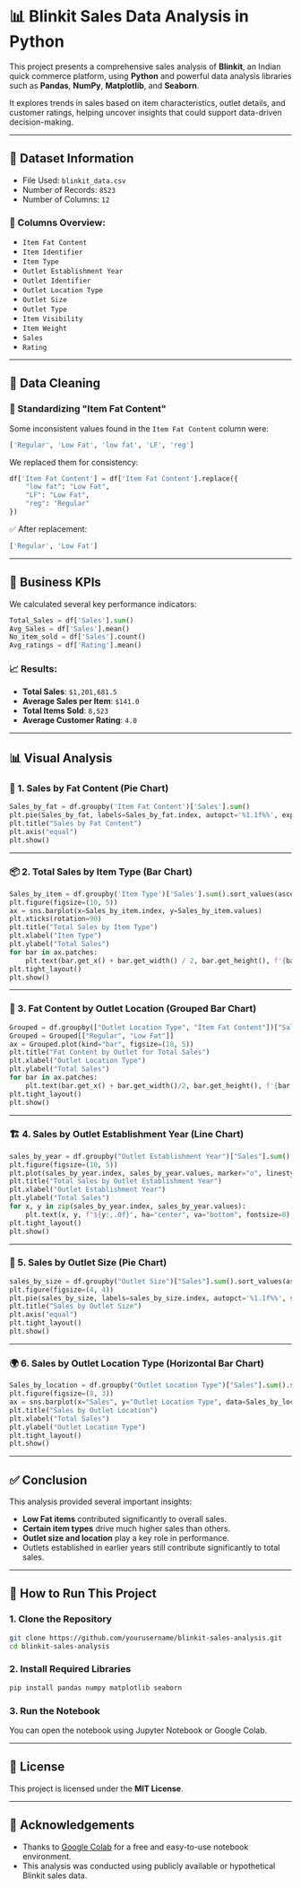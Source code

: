 
# 📊 Blinkit Sales Data Analysis in Python

This project presents a comprehensive sales analysis of **Blinkit**, an Indian quick commerce platform, using **Python** and powerful data analysis libraries such as **Pandas**, **NumPy**, **Matplotlib**, and **Seaborn**.

It explores trends in sales based on item characteristics, outlet details, and customer ratings, helping uncover insights that could support data-driven decision-making.

---

## 📁 Dataset Information

- File Used: `blinkit_data.csv`
- Number of Records: `8523`
- Number of Columns: `12`

### 🔑 Columns Overview:
- `Item Fat Content`
- `Item Identifier`
- `Item Type`
- `Outlet Establishment Year`
- `Outlet Identifier`
- `Outlet Location Type`
- `Outlet Size`
- `Outlet Type`
- `Item Visibility`
- `Item Weight`
- `Sales`
- `Rating`

---

## 🧹 Data Cleaning

### 🔄 Standardizing "Item Fat Content"

Some inconsistent values found in the `Item Fat Content` column were:
```python
['Regular', 'Low Fat', 'low fat', 'LF', 'reg']
```

We replaced them for consistency:

```python
df['Item Fat Content'] = df['Item Fat Content'].replace({
    "low fat": "Low Fat",
    "LF": "Low Fat",
    "reg": "Regular"
})
```

✅ After replacement:  
```python
['Regular', 'Low Fat']
```

---

## 📌 Business KPIs

We calculated several key performance indicators:

```python
Total_Sales = df['Sales'].sum()
Avg_Sales = df['Sales'].mean()
No_item_sold = df['Sales'].count()
Avg_ratings = df['Rating'].mean()
```

### 📈 Results:
- **Total Sales**: `$1,201,681.5`
- **Average Sales per Item**: `$141.0`
- **Total Items Sold**: `8,523`
- **Average Customer Rating**: `4.0`

---

## 📊 Visual Analysis

### 🥧 1. Sales by Fat Content (Pie Chart)

```python
Sales_by_fat = df.groupby('Item Fat Content')['Sales'].sum()
plt.pie(Sales_by_fat, labels=Sales_by_fat.index, autopct='%1.1f%%', explode=(0.1, 0), shadow=True)
plt.title("Sales by Fat Content")
plt.axis("equal")
plt.show()
```

---

### 📦 2. Total Sales by Item Type (Bar Chart)

```python
Sales_by_item = df.groupby('Item Type')['Sales'].sum().sort_values(ascending=False)
plt.figure(figsize=(10, 5))
ax = sns.barplot(x=Sales_by_item.index, y=Sales_by_item.values)
plt.xticks(rotation=90)
plt.title("Total Sales by Item Type")
plt.xlabel("Item Type")
plt.ylabel("Total Sales")
for bar in ax.patches:
    plt.text(bar.get_x() + bar.get_width() / 2, bar.get_height(), f'{bar.get_height():.1f}', ha='center', va='bottom', fontsize=7)
plt.tight_layout()
plt.show()
```

---

### 🏪 3. Fat Content by Outlet Location (Grouped Bar Chart)

```python
Grouped = df.groupby(["Outlet Location Type", "Item Fat Content"])["Sales"].sum().unstack()
Grouped = Grouped[["Regular", "Low Fat"]]
ax = Grouped.plot(kind="bar", figsize=(10, 5))
plt.title("Fat Content by Outlet for Total Sales")
plt.xlabel("Outlet Location Type")
plt.ylabel("Total Sales")
for bar in ax.patches:
    plt.text(bar.get_x() + bar.get_width()/2, bar.get_height(), f'{bar.get_height():.1f}', ha='center', va='bottom', fontsize=7)
plt.tight_layout()
plt.show()
```

---

### 🏗️ 4. Sales by Outlet Establishment Year (Line Chart)

```python
sales_by_year = df.groupby("Outlet Establishment Year")["Sales"].sum().sort_index()
plt.figure(figsize=(10, 5))
plt.plot(sales_by_year.index, sales_by_year.values, marker="o", linestyle="-", color="b")
plt.title("Total Sales by Outlet Establishment Year")
plt.xlabel("Outlet Establishment Year")
plt.ylabel("Total Sales")
for x, y in zip(sales_by_year.index, sales_by_year.values):
    plt.text(x, y, f"${y:,.0f}", ha="center", va="bottom", fontsize=8)
plt.tight_layout()
plt.show()
```

---

### 🧱 5. Sales by Outlet Size (Pie Chart)

```python
sales_by_size = df.groupby("Outlet Size")["Sales"].sum().sort_values(ascending=False)
plt.figure(figsize=(4, 4))
plt.pie(sales_by_size, labels=sales_by_size.index, autopct='%1.1f%%', shadow=True, startangle=90)
plt.title("Sales by Outlet Size")
plt.axis("equal")
plt.tight_layout()
plt.show()
```

---

### 🌍 6. Sales by Outlet Location Type (Horizontal Bar Chart)

```python
Sales_by_location = df.groupby("Outlet Location Type")["Sales"].sum().sort_values(ascending=False).reset_index()
plt.figure(figsize=(8, 3))
ax = sns.barplot(x="Sales", y="Outlet Location Type", data=Sales_by_location)
plt.title("Sales by Outlet Location")
plt.xlabel("Total Sales")
plt.ylabel("Outlet Location Type")
plt.tight_layout()
plt.show()
```

---

## ✅ Conclusion

This analysis provided several important insights:

- **Low Fat items** contributed significantly to overall sales.
- **Certain item types** drive much higher sales than others.
- **Outlet size and location** play a key role in performance.
- Outlets established in earlier years still contribute significantly to total sales.

---

## 🔧 How to Run This Project

### 1. Clone the Repository
```bash
git clone https://github.com/yourusername/blinkit-sales-analysis.git
cd blinkit-sales-analysis
```

### 2. Install Required Libraries
```bash
pip install pandas numpy matplotlib seaborn
```

### 3. Run the Notebook
You can open the notebook using Jupyter Notebook or Google Colab.

---

## 📄 License

This project is licensed under the **MIT License**.

---

## 🙏 Acknowledgements

- Thanks to [Google Colab](https://colab.research.google.com/) for a free and easy-to-use notebook environment.
- This analysis was conducted using publicly available or hypothetical Blinkit sales data.
